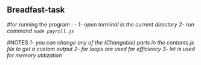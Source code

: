 ## Breadfast-task

#for running the program : -
*1- open terminal in the current directory*
*2- run command `node payroll.js`*

#NOTES
*1- you can change any of the (Changable) parts in the contants.js file to get a custom output*
*2- for loops are used for efficiency*
*3- let is used for memory utitization*
